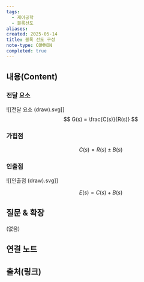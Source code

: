 ```yaml
---
tags:
  - 제어공학
  - 블록선도
aliases: 
created: 2025-05-14
title: 블록 선도 구성
note-type: COMMON
completed: true
---
```


## 내용(Content)
### 전달 요소
![[전달 요소 (draw).svg]]
$$
G(s) = \frac{C(s)}{R(s)}
$$
### 가힙점

$$
C(s) = R(s) \pm B(s)
$$
### 인출점
![[인출점 (draw).svg]]

$$
E(s) = C(s) + B(s)
$$

## 질문 & 확장

(없음)

## 연결 노트

## 출처(링크)

